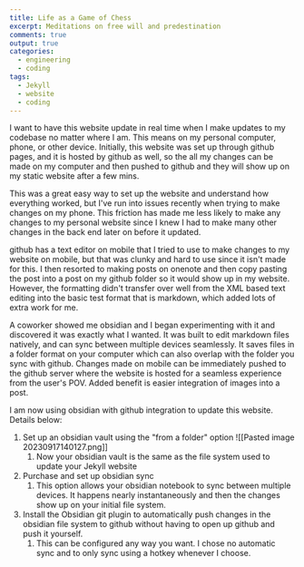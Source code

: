 ```yaml
---
title: Life as a Game of Chess
excerpt: Meditations on free will and predestination
comments: true
output: true
categories:
  - engineering
  - coding
tags:
  - Jekyll
  - website
  - coding
---
```


I want to have this website update in real time when I make updates to my codebase no matter where I am. This means on my personal computer, phone, or other device. Initially, this website was set up through github pages, and it is hosted by github as well, so the all my changes can be made on my computer and then pushed to github and they will show up on my static website after a few mins. 

This was a great easy way to set up the website and understand how everything worked, but I've run into issues recently when trying to make changes on my phone. This friction has made me less likely to make any changes to my personal website since I knew I had to make many other changes in the back end later on before it updated. 

github has a text editor on mobile that I tried to use to make changes to my website on mobile, but that was clunky and hard to use since it isn't made for this. I then resorted to making posts on onenote and then copy pasting the post into a post on my github folder so it would show up in my website. However, the formatting didn't transfer over well from the XML based text editing into the basic test format that is markdown, which added lots of extra work for me. 

A coworker showed me obsidian and I began experimenting with it and discovered it was exactly what I wanted. It was built to edit markdown files natively, and can sync between multiple devices seamlessly. It saves files in a folder format on your computer which can also overlap with the folder you sync with github. Changes made on mobile can be immediately pushed to the github server where the website is hosted for a seamless experience from the user's POV. Added benefit is easier integration of images into a post. 

I am now using obsidian with github integration to update this website. Details below: 

1. Set up an obsidian vault using the "from a folder" option ![[Pasted image 20230917140127.png]]
	1. Now your obsidian vault is the same as the file system used to update your Jekyll website 
2. Purchase and set up obsidian sync
	1. This option allows your obsidian notebook to sync between multiple devices. It happens nearly instantaneously and then the changes show up on your initial file system. 
3. Install the Obsidian git plugin to automatically push changes in the obsidian file system to github without having to open up github and push it yourself. 
	1. This can be configured any way you want. I chose no automatic sync and to only sync using a hotkey whenever I choose.  